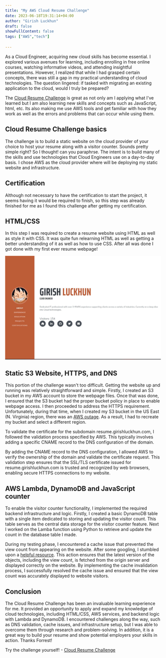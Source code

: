 ```yaml
---
title: "My AWS Cloud Resume Challenge"
date: 2023-06-18T19:31:14+04:00
author: "Girish Luckhun"
draft: false  
showFullContent: false
tags: ["AWS","tech"]

---
```

As a Cloud Engineer, acquiring new cloud skills has become essential. I explored various avenues for learning, including enrolling in free online courses, watching informative videos, and attending insightful presentations. However, I realized that while I had grasped certain concepts, there was still a gap in my practical understanding of cloud technologies. The question lingered: if tasked with migrating an existing application to the cloud, would I truly be prepared?

The [Cloud Resume Challenge](https://cloudresumechallenge.dev/docs/the-challenge/) is great as not only am I applying what I've learned but I am also learning new skills and concepts such as JavaScript, html, etc. Its also making me use AWS tools and get familiar with how they work as well as the errors and problems that can occur while using them.

## Cloud Resume Challenge basics
The challenge is to build a static website on the cloud provider of your choice to host your resume along with a visitor counter. Sounds pretty simple right? So I thought! can you paraphrse. The intent is to build many of the skills and use technologies that Cloud Engineers use on a day-to-day basis. I chose AWS as the cloud provider where will be deploying my static website and infrastructure. 


## Certification

Although not necessary to have the certification to start the project, it seems having it would be required to finish, so this step was already finished for me as I found this challenge after getting my certification.

## HTML/CSS

In this step I was required to create a resume website using HTML as well as style it with CSS. It was quite fun relearning HTML as well as getting a better understanding of it as well as how to use CSS. After all was done I got done with my first ever resume webpage!

![image1](./images/1.jpg)

## Static S3 Website, HTTPS, and DNS

This portion of the challenge wasn't too difficult. Getting the website up and running was relatively straightforward and simple. Firstly, I created an S3 bucket in my AWS account to store the webpage files. Once that was done, I ensured that the S3 bucket had the proper bucket policy in place to enable webpage access. I then proceeded to address the HTTPS requirement. Unfortunately, during that time, when I created my S3 bucket in the US East (N. Virginia) region, there was an [AWS outage](https://health.aws.amazon.com/health/status). As a result, I had to recreate my bucket and select a different region.

To validate the certificate for the subdomain resume.girishluckhun.com, I followed the validation process specified by AWS. This typically involves adding a specific CNAME record to the DNS configuration of the domain.

By adding the CNAME record to the DNS configuration, I allowed AWS to verify the ownership of the domain and validate the certificate request. This validation step ensures that the SSL/TLS certificate issued for resume.girishluckhun.com is trusted and recognized by web browsers, enabling secure HTTPS connections to my website.

## AWS Lambda, DynamoDB and JavaScript counter

To enable the visitor counter functionality, I implemented the required backend infrastructure and logic. Firstly, I created a basic DynamoDB table with a single item dedicated to storing and updating the visitor count. This table serves as the central data storage for the visitor counter feature. Next I worked on the Lamba function using Python to retrieve and update the count in the database table I made.

During my testing phase, I encountered a cache issue that prevented the view count from appearing on the website. After some googling, I stumbled upon a [helpful resource](https://www.simplified.guide/aws/cloudfront/invalidate-cache). This action ensures that the latest version of the objects, including the view count, is fetched from the origin server and displayed correctly on the website. By implementing the cache invalidation process, I successfully resolved the cache issue and ensured that the view count was accurately displayed to website visitors.

## Conclusion
The Cloud Resume Challenge has been an invaluable learning experience for me. It provided an opportunity to apply and expand my knowledge of cloud technologies, including HTML/CSS, AWS services, and backend logic with Lambda and DynamoDB. I encountered challenges along the way, such as DNS validation, cache issues, and infrastructure setup, but I was able to overcome them through research and problem-solving. In addition, it is a great way to build your resume and show potential employers your skills in action. Thanks Forrest!


Try the challenge yourself! - [Cloud Resume Challenge](https://cloudresumechallenge.dev/docs/the-challenge/)